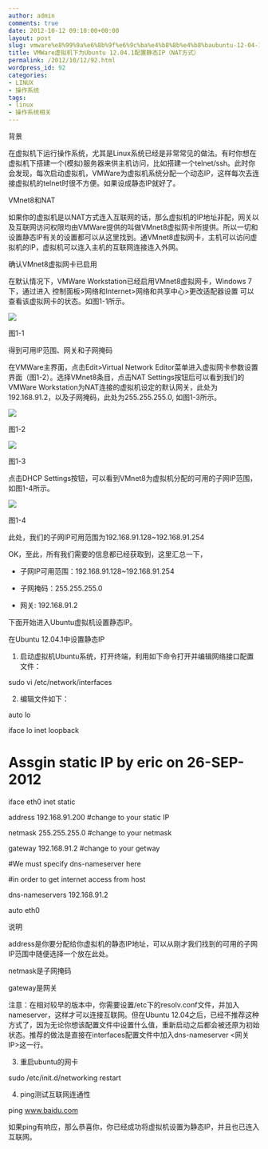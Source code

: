```yaml
---
author: admin
comments: true
date: 2012-10-12 09:10:00+00:00
layout: post
slug: vmware%e8%99%9a%e6%8b%9f%e6%9c%ba%e4%b8%8b%e4%b8%baubuntu-12-04-1%e9%85%8d%e7%bd%ae%e9%9d%99%e6%80%81ip%ef%bc%88nat%e6%96%b9%e5%bc%8f%ef%bc%89
title: VMWare虚拟机下为Ubuntu 12.04.1配置静态IP（NAT方式）
permalink: /2012/10/12/92.html
wordpress_id: 92
categories:
- LINUX
- 操作系统
tags:
- linux
- 操作系统相关
---
```





背景




在虚拟机下运行操作系统，尤其是Linux系统已经是非常常见的做法。有时你想在虚拟机下搭建一个(模拟)服务器来供主机访问，比如搭建一个telnet/ssh。此时你会发现，每次启动虚拟机，VMWare为虚拟机系统分配一个动态IP，这样每次去连接虚拟机的telnet时很不方便。如果设成静态IP就好了。




VMnet8和NAT




如果你的虚拟机是以NAT方式连入互联网的话，那么虚拟机的IP地址非配，网关以及互联网访问权限均由VMWare提供的叫做VMnet8虚拟网卡所提供。所以一切和设置静态IP有关的设置都可以从这里找到。通VMnet8虚拟网卡，主机可以访问虚拟机的IP，虚拟机可以连入主机的互联网连接连入外网。




确认VMnet8虚拟网卡已启用




在默认情况下，VMWare Workstation已经启用VMnet8虚拟网卡，Windows 7下，通过进入 控制面板>网络和Internet>网络和共享中心>更改适配器设置 可以查看该虚拟网卡的状态。如图1-1所示。




![](http://akmumu-wordpress.stor.sinaapp.com/wp-content/uploads/pic/other_site/pic002_cnblogs_2012092723183878.png)




图1-1




得到可用IP范围、网关和子网掩码




在VMWare主界面，点击Edit>Virtual Network Editor菜单进入虚拟网卡参数设置界面（图1-2）。选择VMnet8条目，点击NAT Settings按钮后可以看到我们的VMWare Workstation为NAT连接的虚拟机设定的默认网关，此处为192.168.91.2，以及子网掩码，此处为255.255.255.0, 如图1-3所示。




![](http://akmumu-wordpress.stor.sinaapp.com/wp-content/uploads/pic/other_site/pic002_cnblogs_2012092723263982.png)




图1-2




![](http://akmumu-wordpress.stor.sinaapp.com/wp-content/uploads/pic/other_site/pic002_cnblogs_2012092723281589.png)




图1-3




点击DHCP Settings按钮，可以看到VMnet8为虚拟机分配的可用的子网IP范围，如图1-4所示。




![](http://akmumu-wordpress.stor.sinaapp.com/wp-content/uploads/pic/other_site/pic002_cnblogs_2012092723315018.png)




图1-4




此处，我们的子网IP可用范围为192.168.91.128~192.168.91.254




OK，至此，所有我们需要的信息都已经获取到，这里汇总一下，




- 子网IP可用范围：192.168.91.128~192.168.91.254




- 子网掩码：255.255.255.0




- 网关: 192.168.91.2




下面开始进入Ubuntu虚拟机设置静态IP。







在Ubuntu 12.04.1中设置静态IP




1. 启动虚拟机Ubuntu系统，打开终端，利用如下命令打开并编辑网络接口配置文件：




sudo vi /etc/network/interfaces




2. 编辑文件如下：




auto lo  

iface lo inet loopback  

  

# Assgin static IP by eric on 26-SEP-2012  

iface eth0 inet static  

address 192.168.91.200 #change to your static IP  

netmask 255.255.255.0 #change to your netmask  

gateway 192.168.91.2 #change to your getway  

#We must specify dns-nameserver here  

#in order to get internet access from host  

dns-nameservers 192.168.91.2  

auto eth0




说明




address是你要分配给你虚拟机的静态IP地址，可以从刚才我们找到的可用的子网IP范围中随便选择一个放在此处。




netmask是子网掩码




gateway是网关




注意：在相对较早的版本中，你需要设置/etc下的resolv.conf文件，并加入nameserver，这样才可以连接互联网。但在Ubuntu 12.04之后，已经不推荐这种方式了，因为无论你想该配置文件中设置什么值，重新启动之后都会被还原为初始状态。推荐的做法是直接在interfaces配置文件中加入dns-nameserver <网关IP>这一行。




3. 重启ubuntu的网卡




sudo /etc/init.d/networking restart




4. ping测试互联网连通性




ping www.baidu.com




如果ping有响应，那么恭喜你，你已经成功将虚拟机设置为静态IP，并且也已连入互联网。



